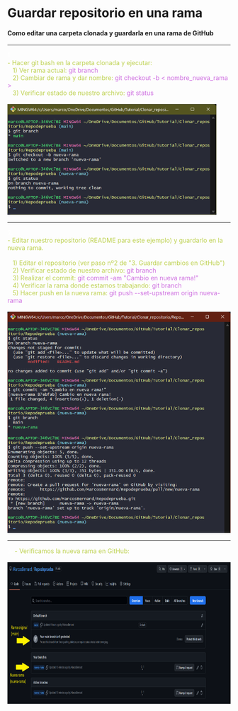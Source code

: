 <style>
n { color: #FFFFFF} 
st { color: #BDD14E} 
m { color: #8F76DF}
g {color:#CE6EE0} 
r {color: #CC4848}
</style> 

# Guardar repositorio en una rama
#### Como editar una carpeta clonada y guardarla en una rama de GitHub
<hr>
<n>1. </n>
<st><br>
- Hacer git bash en la carpeta clonada y ejecutar:
<br>&nbsp&nbsp
1) Ver rama actual: <g>git branch</g><st>
<br>&nbsp&nbsp
2) Cambiar de rama y dar nombre: <g>git checkout -b < nombre_nueva_rama ></g><st>
<br>&nbsp&nbsp
3) Verificar estado de nuestro archivo: <g>git status</g><st><br>
<br>
<img src="_src/UsarRama1.png"  height="250">
<hr>
<n>2. </n>
<st><br>
- Editar nuestro repositorio (README para este ejemplo) y guardarlo en la nueva rama.
<br>
<br>&nbsp&nbsp
1) Editar el repositorio (ver paso nº2 de "3. Guardar cambios en GitHub")<st>
<br>&nbsp&nbsp
2) Verificar estado de nuestro archivo: <g>git branch</g><st>
<br>&nbsp&nbsp
3) Realizar el commit: <g>git commit -am "Cambio en nueva rama!"</g><st>
<br>&nbsp&nbsp
4) Verificar la rama donde estamos trabajando: <g>git branch</g><st>
<br>&nbsp&nbsp
5) Hacer push en la nueva rama: <g>git push --set-upstream origin nueva-rama</g><st>
<br>&nbsp&nbsp
<img src="_src/UsarRama2.png"  height="500">
<hr>
<n>3. </n>
<st>
- Verificamos la nueva rama en GitHub:</st>
<br>&nbsp&nbsp
<img src="_src/UsarRama3.png"  height="320">
